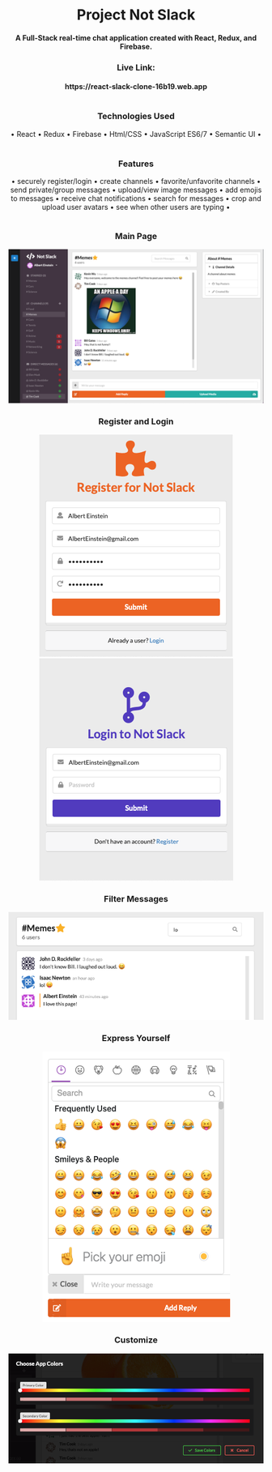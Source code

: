 <h1 align="center">Project Not Slack</h1>
<h4 align="center">A Full-Stack real-time chat application created with React, Redux, and Firebase.</h4>
<h3 align="center">Live Link:</h3>
<h4 align="center">https://react-slack-clone-16b19.web.app</br></br></h4>

<h3 align="center">Technologies Used</h3>
<p align="center">
  • React • Redux • Firebase • Html/CSS  • JavaScript ES6/7  • Semantic UI •</br></br>
</p>
<h3 align="center">Features</h3>
<p align="center">
• securely register/login • create channels • favorite/unfavorite channels • send private/group messages • upload/view image messages • add emojis to messages • receive chat notifications • search for messages • crop and upload user avatars • see when other users are typing •
</p>
<h1></h1>
<h3 align="center">Main Page</h3>
<p align="center">
  <img src="images/slack2.png" />
</p>
<h3 align="center">Register and Login</h3>
<p align="center">
  <img src="images/register-sss.png" />
  <img src="images/login-sss.png" />
</p>
<h3 align="center">Filter Messages</h3>
<p align="center">
  <img src="images/appfilter.png" />
</p>
<h3 align="center">Express Yourself</h3>
<p align="center">
  <img src="images/appemoji.png" />
</p>
<h3 align="center">Customize</h3>
<p align="center">
  <img src="images/appcolors.png" />
</p>
